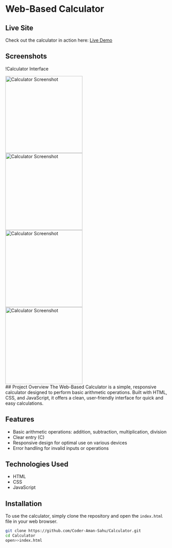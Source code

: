 # Web-Based Calculator
## Live Site
Check out the calculator in action here: [Live Demo](https://coder-aman-sahu.github.io/Calculator/)
## Screenshots
!Calculator Interface
<div style="display: flex;">
  <div style="flex: 1;">
    <img src="https://github.com/Coder-Aman-Sahu/Calculator/assets/113002116/eada6cb1-65d7-4a64-a19f-69aa737a5ac3" alt="Calculator Screenshot" width="240"/>
    <img src="https://github.com/Coder-Aman-Sahu/Calculator/assets/113002116/68d1f391-bcd0-4a49-bbd2-53bd0c853132" alt="Calculator Screenshot" width="240">
    <img src="https://github.com/Coder-Aman-Sahu/Calculator/assets/113002116/9c5e6917-1067-4ec2-b48c-29b93e60a657" alt="Calculator Screenshot" width="240">
    <img src="https://github.com/Coder-Aman-Sahu/Calculator/assets/113002116/f4ac6a75-079a-42c6-ac3a-62964a879506" alt="Calculator Screenshot" width="240">
  </div>
  <div style="flex: 2; padding-left: 20px;">
  </div>
</div>
## Project Overview
The Web-Based Calculator is a simple, responsive calculator designed to perform basic arithmetic operations. Built with HTML, CSS, and JavaScript, it offers a clean, user-friendly interface for quick and easy calculations.

## Features
- Basic arithmetic operations: addition, subtraction, multiplication, division
- Clear entry (C)
- Responsive design for optimal use on various devices
- Error handling for invalid inputs or operations

## Technologies Used
- HTML
- CSS
- JavaScript

## Installation
To use the calculator, simply clone the repository and open the `index.html` file in your web browser.

```bash
git clone https://github.com/Coder-Aman-Sahu/Calculator.git
cd Calculator
open>>index.html

